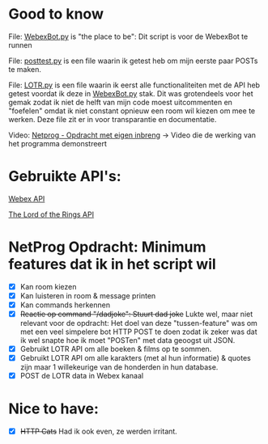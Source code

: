 # Good to know

File: [WebexBot.py](https://github.com/LievenGeryl/NetProg/blob/main/WebexBot.py) is "the place to be": Dit script is voor de WebexBot te runnen 

File: [posttest.py](https://github.com/LievenGeryl/NetProg/blob/main/posttest.py) is een file waarin ik getest heb om mijn eerste paar POSTs te maken.

File: [LOTR.py](https://github.com/LievenGeryl/NetProg/blob/main/LOTR.py) is een file waarin ik eerst alle functionaliteiten met de API heb getest voordat ik deze in [WebexBot.py](https://github.com/LievenGeryl/NetProg/blob/main/WebexBot.py) stak. Dit was grotendeels voor het gemak zodat ik niet de helft van mijn code moest uitcommenten en "foefelen" omdat ik niet constant opnieuw een room wil kiezen om mee te werken. Deze file zit er in voor transparantie en documentatie.

Video: [Netprog - Opdracht met eigen inbreng](https://youtu.be/sx6DpznuWNw) -> Video die de werking van het programma demonstreert

# Gebruikte API's:

[Webex API](https://developer.webex.com/docs/platform-introduction)

[The Lord of the Rings API](https://the-one-api.dev/)

# NetProg Opdracht: Minimum features dat ik in het script wil

- [X] Kan room kiezen
- [X] Kan luisteren in room & message printen
- [X] Kan commands herkennen
- [X] ~~Reactie op command "/dadjoke": Stuurt dad joke~~ Lukte wel, maar niet relevant voor de opdracht: Het doel van deze "tussen-feature" was om met een veel simpelere bot HTTP POST te doen zodat ik zeker was dat ik wel snapte hoe ik moet "POSTen" met data geoogst uit JSON.
- [X] Gebruikt LOTR API om alle boeken & films op te sommen. 
- [X] Gebruikt LOTR API om alle karakters (met al hun informatie) & quotes zijn maar 1 willekeurige van de honderden in hun database.
- [X] POST de LOTR data in Webex kanaal

# Nice to have:
- [X] ~~HTTP Cats~~ Had ik ook even, ze werden irritant.


